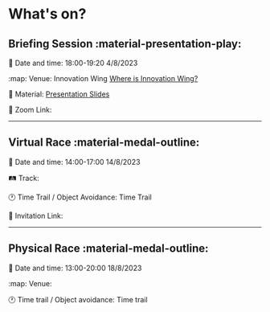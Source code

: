 # **What's on?**

## Briefing Session :material-presentation-play:

:date: Date and time:  18:00-19:20 4/8/2023

:map: Venue: Innovation Wing [Where is Innovation Wing?](https://innowings.engg.hku.hk/innowing1/contact/)

:file_folder: Material: [Presentation Slides](https://docs.google.com/presentation/d/1Th2zJY-YMzIVBebSpcVIZfkUuJM2c79GChxB17jtdPU/edit#slide=id.p)

:link: Zoom Link:

------------------------------------------------------------------------------------------------

## Virtual Race :material-medal-outline:

:date: Date and time: 14:00-17:00 14/8/2023

:railway_track: Track:

:clock1: Time Trail / Object Avoidance: Time Trail

:link: Invitation Link:

------------------------------------------------------------------------------------------------

## Physical Race :material-medal-outline:

:date: Date and time: 13:00-20:00 18/8/2023

:map: Venue:

:clock1: Time trail / Object avoidance: Time trail
